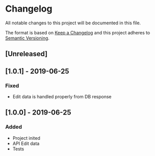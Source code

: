 # Changelog

All notable changes to this project will be documented in this file.

The format is based on [Keep a Changelog](http://keepachangelog.com/en/1.0.0/)
and this project adheres to [Semantic Versioning](http://semver.org/spec/v2.0.0.html).

## [Unreleased]

## [1.0.1] - 2019-06-25
### Fixed
- Edit data is handled properly from DB response

## [1.0.0] - 2019-06-25
### Added
- Project inited
- API Edit data
- Tests
